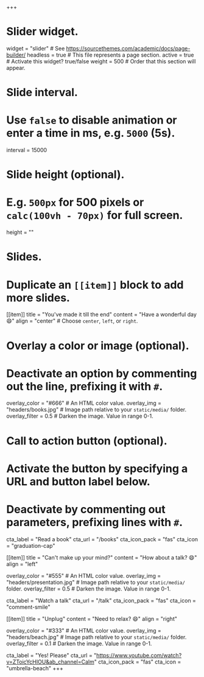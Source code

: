 +++
# Slider widget.
widget = "slider"  # See https://sourcethemes.com/academic/docs/page-builder/
headless = true  # This file represents a page section.
active = true  # Activate this widget? true/false
weight = 500  # Order that this section will appear.

# Slide interval.
# Use `false` to disable animation or enter a time in ms, e.g. `5000` (5s).
interval = 15000

# Slide height (optional).
# E.g. `500px` for 500 pixels or `calc(100vh - 70px)` for full screen.
height = ""

# Slides.
# Duplicate an `[[item]]` block to add more slides.
[[item]]
  title = "You've made it till the end"
  content = "Have a wonderful day :smile:"
  align = "center"  # Choose `center`, `left`, or `right`.

  # Overlay a color or image (optional).
  #   Deactivate an option by commenting out the line, prefixing it with `#`.
  overlay_color = "#666"  # An HTML color value.
  overlay_img = "headers/books.jpg"  # Image path relative to your `static/media/` folder.
  overlay_filter = 0.5  # Darken the image. Value in range 0-1.

  # Call to action button (optional).
  #   Activate the button by specifying a URL and button label below.
  #   Deactivate by commenting out parameters, prefixing lines with `#`.
  cta_label = "Read a book"
  cta_url = "/books"
  cta_icon_pack = "fas"
  cta_icon = "graduation-cap"

[[item]]
  title = "Can't make up your mind?"
  content = "How about a talk? :smile:"
  align = "left"

  overlay_color = "#555"  # An HTML color value.
  overlay_img = "headers/presentation.jpg"  # Image path relative to your `static/media/` folder.
  overlay_filter = 0.5  # Darken the image. Value in range 0-1.
  
  cta_label = "Watch a talk"
  cta_url = "/talk"
  cta_icon_pack = "fas"
  cta_icon = "comment-smile"

[[item]]
  title = "Unplug"
  content = "Need to relax? :smile:"
  align = "right"

  overlay_color = "#333"  # An HTML color value.
  overlay_img = "headers/beach.jpg"  # Image path relative to your `static/media/` folder.
  overlay_filter = 0.1  # Darken the image. Value in range 0-1.
  
  cta_label = "Yes! Please"
  cta_url = "https://www.youtube.com/watch?v=ZToicYcHIOU&ab_channel=Calm"
  cta_icon_pack = "fas"
  cta_icon = "umbrella-beach"
+++
